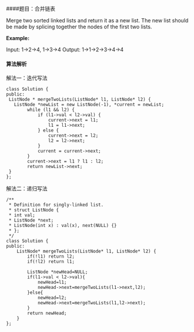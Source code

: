 ####题目：合并链表

Merge two sorted linked lists and return it as a new list. The new list should be made by splicing together the nodes of the first two lists.

**Example:**

Input: 1->2->4, 1->3->4
Output: 1->1->2->3->4->4
#### 算法解析
解法一：迭代写法
```
class Solution {
public:
 ListNode * mergeTwoLists(ListNode* l1, ListNode* l2) {
   ListNode *newList = new ListNode(-1), *current = newList;
        while (l1 && l2) {
            if (l1->val < l2->val) {
                current->next = l1;
                l1 = l1->next;
            } else {
                current->next = l2;
                l2 = l2->next;
            }
            current = current->next;
        }
        current->next = l1 ? l1 : l2;
        return newList->next;
 }
};
```
解法二：递归写法
```
/**
 * Definition for singly-linked list.
 * struct ListNode {
 * int val;
 * ListNode *next;
 * ListNode(int x) : val(x), next(NULL) {}
 * };
 */
class Solution {
public:
    ListNode* mergeTwoLists(ListNode* l1, ListNode* l2) {
        if(!l1) return l2;
        if(!l2) return l1;
        
        ListNode *newHead=NULL;
        if(l1->val < l2->val){
            newHead=l1;
            newHead->next=mergeTwoLists(l1->next,l2);
        }else{
            newHead=l2;
            newHead->next=mergeTwoLists(l1,l2->next);
        }
        return newHead;
    }
};
```
